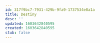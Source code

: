 ```yaml
---
id: 317f9bc7-7931-429b-9fa9-1737534e8a1a
title: Destiny
desc: ''
updated: 1603642840595
created: 1603642840595
stub: false
---
```


